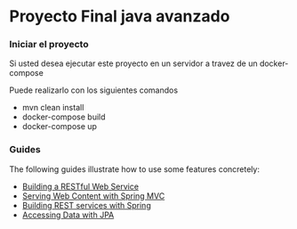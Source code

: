 # Proyecto Final java avanzado

### Iniciar el proyecto
Si usted desea ejecutar este proyecto en un servidor a travez de un docker-compose

Puede realizarlo con los siguientes comandos
* mvn clean install
* docker-compose build          
* docker-compose up   

  
### Guides
The following guides illustrate how to use some features concretely:

* [Building a RESTful Web Service](https://spring.io/guides/gs/rest-service/)
* [Serving Web Content with Spring MVC](https://spring.io/guides/gs/serving-web-content/)
* [Building REST services with Spring](https://spring.io/guides/tutorials/rest/)
* [Accessing Data with JPA](https://spring.io/guides/gs/accessing-data-jpa/)


